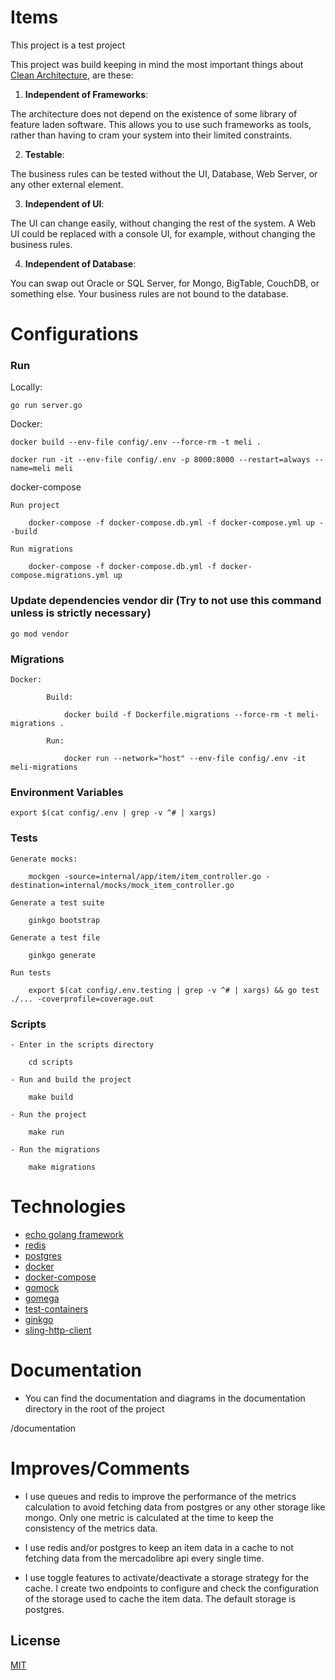 # Items

This project is a test project

This project was build keeping in mind the most important
things about [Clean Architecture](https://blog.cleancoder.com/uncle-bob/2012/08/13/the-clean-architecture.html), are these:

  1. **Independent of Frameworks**:

  The architecture does not depend on the existence of some library of feature laden software. This allows
  you to use such frameworks as tools, rather than having to cram your system into their limited constraints.

  2. **Testable**:

  The business rules can be tested without the UI, Database, Web Server, or any other external element.

  3. **Independent of UI**:

  The UI can change easily, without changing the rest of the system. A Web UI could be replaced with a
  console UI, for example, without changing the business rules.

  4. **Independent of Database**:

  You can swap out Oracle or SQL Server, for Mongo, BigTable, CouchDB, or something else. Your business rules
  are not bound to the database.

# Configurations

### Run

Locally:

    go run server.go

Docker:

    docker build --env-file config/.env --force-rm -t meli .
      
    docker run -it --env-file config/.env -p 8000:8000 --restart=always --name=meli meli
      
docker-compose

    Run project
    
        docker-compose -f docker-compose.db.yml -f docker-compose.yml up --build
         
    Run migrations
        
        docker-compose -f docker-compose.db.yml -f docker-compose.migrations.yml up

### Update dependencies vendor dir (Try to not use this command unless is strictly necessary)
    
    go mod vendor
     
 
### Migrations
    Docker:
        
            Build:
            
                docker build -f Dockerfile.migrations --force-rm -t meli-migrations .    
                
            Run:

                docker run --network="host" --env-file config/.env -it meli-migrations


### Environment Variables

    export $(cat config/.env | grep -v ^# | xargs)

### Tests

    Generate mocks:
    
        mockgen -source=internal/app/item/item_controller.go -destination=internal/mocks/mock_item_controller.go
        
    Generate a test suite
    
        ginkgo bootstrap
        
    Generate a test file
    
        ginkgo generate
    
    Run tests
    
        export $(cat config/.env.testing | grep -v ^# | xargs) && go test ./... -coverprofile=coverage.out
        
### Scripts
    - Enter in the scripts directory
            
        cd scripts
        
    - Run and build the project
        
        make build 
            
    - Run the project
        
        make run
            
    - Run the migrations
            
        make migrations
  
# Technologies

- [echo golang framework](https://echo.labstack.com/)
- [redis](https://redis.io/)
- [postgres](https://www.postgresql.org/docs/12/index.html)
- [docker](https://www.docker.com/)
- [docker-compose](https://docs.docker.com/compose/)
- [gomock](https://github.com/golang/mock)
- [gomega](https://onsi.github.io/gomega/)
- [test-containers](https://www.testcontainers.org/)
- [ginkgo](https://github.com/onsi/ginkgo)
- [sling-http-client](https://github.com/dghubble/sling)

# Documentation

- You can find the documentation and diagrams in the documentation directory in the root of the project

/documentation
        
# Improves/Comments

- I use queues and redis to improve the performance of the metrics calculation to avoid fetching data from postgres or any other 
storage like mongo. Only one metric is calculated at the time to keep the consistency of the metrics data.

- I use redis and/or postgres to keep an item data in a cache to not fetching data from the mercadolibre api every single time.

- I use toggle features to activate/deactivate a storage strategy for the cache. I create two endpoints to configure
and check the configuration of the storage used to cache the item data. The default storage is postgres.

## License
[MIT](https://choosealicense.com/licenses/mit/)